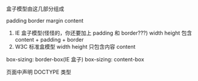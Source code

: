 盒子模型由这几部分组成

padding border margin content

1. IE 盒子模型(怪怪的，你还要加上 padding 和 border???)
   width height 包含 content + padding + border
2. W3C 标准盒模型
   width height 只包含内容 content

box-sizing: border-box(IE 盒子)
box-sizing: content-box

页面中声明 DOCTYPE 类型
